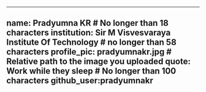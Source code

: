 

---
name: Pradyumna KR # No longer than 18 characters
institution: Sir M Visvesvaraya Institute Of Technology # no longer than 58 characters 
profile_pic: pradyumnakr.jpg # Relative path to the image you uploaded
quote: Work while they sleep # No longer than 100 characters
github_user:pradyumnakr
---
